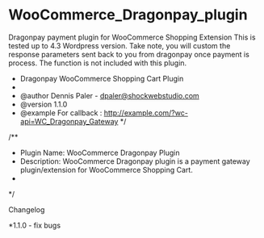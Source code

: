 WooCommerce_Dragonpay_plugin
============================
Dragonpay payment plugin for WooCommerce Shopping Extension
This is tested up to 4.3 Wordpress version. Take note, you will custom the response parameters sent back to you from dragonpay once payment is process. The function is not included with this plugin.


 * Dragonpay WooCommerce Shopping Cart Plugin
 * 
 * @author Dennis Paler - <dpaler@shockwebstudio.com>
 * @version 1.1.0
 * @example For callback : http://example.com/?wc-api=WC_Dragonpay_Gateway
 */

/**
 * Plugin Name: WooCommerce Dragonpay Plugin
 * Description: WooCommerce Dragonpay plugin  is a payment gateway plugin/extension for WooCommerce Shopping Cart.
 * 
 */

Changelog

*1.1.0  - fix bugs
